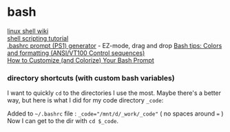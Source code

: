 # bash

[linux shell wiki](https://bash.cyberciti.biz/guide/Main_Page) \
[shell scripting tutorial](https://bash.cyberciti.biz/guide/$1) \
[.bashrc prompt (PS1) generator](http://bashrcgenerator.com/) - EZ-mode, drag and drop
[Bash tips: Colors and formatting (ANSI/VT100 Control sequences)](https://misc.flogisoft.com/bash/tip_colors_and_formatting) \
[How to Customize (and Colorize) Your Bash Prompt](https://www.howtogeek.com/307701/how-to-customize-and-colorize-your-bash-prompt/)

### directory shortcuts (with custom bash variables)
I want to quickly `cd` to the directories I use the most.  Maybe there's a better way, but here is what I did for my code directory `_code`:

Added to `~/.bashrc` file : `_code="/mnt/d/_work/_code"` ( no spaces around `=` ) \
Now I can get to the dir with `cd $_code`.